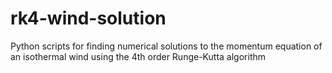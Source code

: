 # rk4-wind-solution
Python scripts for finding numerical solutions to the momentum equation of an isothermal wind using the 4th order Runge-Kutta algorithm
